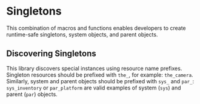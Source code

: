 # Singletons

This combination of macros and functions enables developers to create runtime-safe singletons, system objects, and parent objects.

## Discovering Singletons

This library discovers special instances using resource name prefixes. Singleton resources should be prefixed with `the_`, for example: `the_camera`. Similarly, system and parent objects should be prefixed with `sys_` and `par_`: `sys_inventory` or `par_platform` are valid examples of system (`sys`) and parent (`par`) objects.